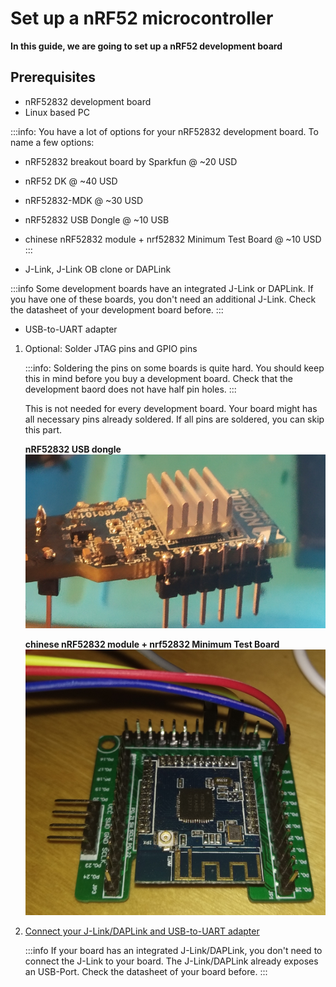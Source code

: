 # Set up a nRF52 microcontroller
**In this guide, we are going to set up a nRF52 development board**

## Prerequisites

- nRF52832 development board
- Linux based PC

:::info:
You have a lot of options for your nRF52832 development board.
To name a few options:
- nRF52832 breakout board by Sparkfun @ ~20 USD
- nRF52 DK @ ~40 USD
- nRF52832-MDK @ ~30 USD
- nRF52832 USB Dongle @ ~10 USB
- chinese nRF52832 module + nrf52832 Minimum Test Board @ ~10 USD
:::

- J-Link, J-Link OB clone or DAPLink

:::info
Some development boards have an integrated J-Link or DAPLink. If you have one of these boards, you don't need an additional
J-Link. Check the datasheet of your development board before.
:::

- USB-to-UART adapter
    
1. Optional: Solder JTAG pins and GPIO pins

    :::info:
    Soldering the pins on some boards is quite hard. You should keep this in mind before you buy a development board.
    Check that the development baord does not have half pin holes.
    :::

    This is not needed for every development board. Your board might has all necessary pins already soldered.
    If all pins are soldered, you can skip this part.
    
    **nRF52832 USB dongle**
    ![nRF52832 USB dongle soldered pins](../images/nrf52832_usb_dongle_soldered_pins.png)
    
    **chinese nRF52832 module + nrf52832 Minimum Test Board**
    ![chinese nRF52832 minimum test board soldered](../images/nrf52_cheap_board.png)
    
2. [Connect your J-Link/DAPLink and USB-to-UART adapter](connect-nrf-jlink-serial-console.md)

    :::info
    If your board has an integrated J-Link/DAPLink, you don't need to connect the J-Link to your board. 
    The J-Link/DAPLink already exposes an USB-Port. Check the datasheet of your board before.
    :::


    
    